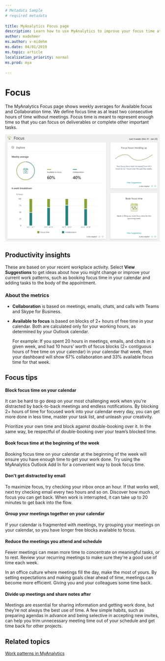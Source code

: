 ```yaml
---
# Metadata Sample
# required metadata

title: MyAnalytics Focus page
description: Learn how to use MyAnalytics to improve your focus time at work
author: madehmer
ms.author: v-midehm
ms.date: 04/01/2019
ms.topic: article
localization_priority: normal 
ms.prod: mya

---
```


# Focus

The MyAnalytics Focus page shows weekly averages for Available focus and Collaboration time. We define focus time as at least two consecutive hours of time without meetings. Focus time is meant to represent enough time so that you can focus on deliverables or complete other important tasks.

![Focus](../../Images/mya/use/focus.png)

## Productivity insights

These are based on your recent workplace activity. Select **View Suggestions** to get ideas about how you might change or improve your current work patterns, such as booking focus time in your calendar and adding tasks to the body of the appointment.

### About the metrics

* **Collaboration** is based on meetings, emails, chats, and calls with Teams and Skype for Business.

* **Available to focus** is based on blocks of 2+ hours of free time in your calendar. Both are calculated only for your working hours, as determined by your Outlook calendar.

   For example: If you spent 20 hours in meetings, emails, and chats in a given week, and had 10 hours’ worth of focus blocks (2+ contiguous hours of free time on your calendar) in your calendar that week, then your dashboard will show 67% collaboration and 33% available focus time for that week.

## Focus tips

#### Block focus time on your calendar

It can be hard to go deep on your most challenging work when you're distracted by back-to-back meetings and endless notifications. By blocking 2+ hours of time for focused work into your calendar every day, you can get more done in less time, master your task list, and unleash your creativity.

Prioritize your own time and block against double-booking over it. In the same way, be respectful of double-booking over your team’s blocked time.

#### Book focus time at the beginning of the week

Booking focus time on your calendar at the beginning of the week will ensure you have enough time to get your work done. Try using the MyAnalytics Outlook Add In for a convenient way to book focus time.

#### Don't get distracted by email

To maximize focus, try checking your inbox once an hour. If that works well, next try checking email every two hours and so on. Discover how much focus you can get back. When work is interrupted, it can take up to 20 minutes to get back into the flow.

#### Group your meetings together on your calendar

If your calendar is fragmented with meetings, try grouping your meetings on your calendar, so you have longer free blocks available to focus.

#### Reduce the meetings you attend and schedule

Fewer meetings can mean more time to concentrate on meaningful tasks, or to rest. Review your recurring meetings to make sure they're a good use of time each week.

In an office culture where meetings fill the day, make the most of yours. By setting expectations and making goals clear ahead of time, meetings can become more efficient. Giving you and your colleagues some time back.

#### Divide up meetings and share notes after

Meetings are essential for sharing information and getting work done, but they're not always the best use of time. A few simple habits, such as preparing agendas in advance and being selective in accepting new invites, can help you trim unnecessary meeting time out of your schedule and get time back for other projects.

## Related topics

[Work patterns in MyAnalytics](../use/dashboard-2.md)